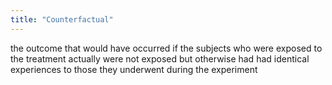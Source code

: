 ```yaml
---
title: "Counterfactual"
---
```

the outcome that would have occurred if the subjects who were exposed to the treatment actually were not exposed but otherwise had had identical experiences to those they underwent during the experiment

